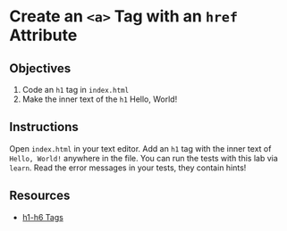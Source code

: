 # Create an `<a>` Tag with an `href` Attribute

## Objectives

1. Code an `h1` tag in `index.html`
2. Make the inner text of the `h1` Hello, World!

## Instructions

Open `index.html` in your text editor. Add an `h1` tag with the inner text of `Hello, World!` anywhere in the file. You can run the tests with this lab via `learn`. Read the error messages in your tests, they contain hints!

## Resources

* [h1-h6 Tags](https://www.w3schools.com/tags/tag_hn.asp)
